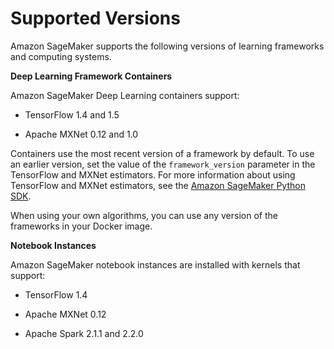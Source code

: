 # Supported Versions<a name="supported-versions"></a>

Amazon SageMaker supports the following versions of learning frameworks and computing systems\.

**Deep Learning Framework Containers**

Amazon SageMaker Deep Learning containers support:

+ TensorFlow 1\.4 and 1\.5

+ Apache MXNet 0\.12 and 1\.0

Containers use the most recent version of a framework by default\. To use an earlier version, set the value of the `framework_version` parameter in the TensorFlow and MXNet estimators\. For more information about using TensorFlow and MXNet estimators, see the [Amazon SageMaker Python SDK](https://github.com/aws/sagemaker-python-sdk)\.

When using your own algorithms, you can use any version of the frameworks in your Docker image\.

**Notebook Instances**

Amazon SageMaker notebook instances are installed with kernels that support:

+ TensorFlow 1\.4

+ Apache MXNet 0\.12

+ Apache Spark 2\.1\.1 and 2\.2\.0